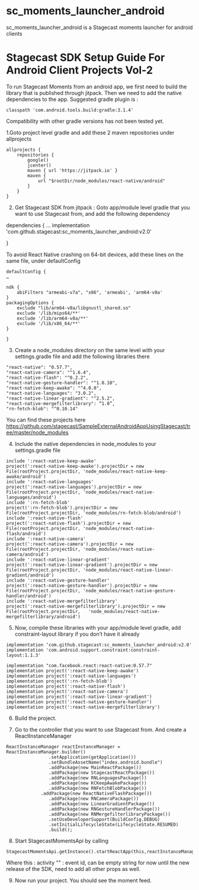 # sc_moments_launcher_android

sc_moments_launcher_android is a Stagecast moments launcher for android clients

# Stagecast SDK Setup Guide For Android Client Projects Vol-2

To run Stagecast Moments from an android app, we first need to build the library that is published through jitpack. Then we need to add the native dependencies to the app. Suggested gradle plugin is :

```
classpath 'com.android.tools.build:gradle:3.1.4'
```

Compatibility with other gradle versions has not been tested yet.


1.Goto project level gradle and add these 2 maven repositories under allprojects


```
allprojects {
    repositories {
        google()
        jcenter()
        maven { url 'https://jitpack.io' }
        maven {
            url "$rootDir/node_modules/react-native/android"
        }
    }
}
```

2. Get Stagecast SDK from jitpack : Goto app/module level gradle that you want to use Stagecast from, and add the following dependency

dependencies {
…
implementation 'com.github.stagecast:sc_moments_launcher_android:v2.0'

}


To avoid React Native crashing on 64-bit devices, add these lines on the same file, under defaultConfig

```
defaultConfig {
…

ndk {
    abiFilters "armeabi-v7a", "x86", 'armeabi', 'arm64-v8a'
}
packagingOptions {
    exclude "lib/arm64-v8a/libgnustl_shared.so"
    exclude '/lib/mips64/**'
    exclude '/lib/arm64-v8a/**'
    exclude '/lib/x86_64/**'
}

}
```

3. Create a node_modules directory on the same level with your settings.gradle file and add the following libraries there 

```
"react-native": "0.57.7",
"react-native-camera": "^1.6.4",
"react-native-flash": "^0.2.2",
"react-native-gesture-handler": "^1.0.10",
"react-native-keep-awake": "^4.0.0",
"react-native-languages": "3.0.2",
"react-native-linear-gradient": "^2.5.2",
"react-native-mergefilterlibrary": “1.0”,
"rn-fetch-blob": "^0.10.14"
```

You can find these projects here
https://github.com/stagecast/SampleExternalAndroidAppUsingStagecast/tree/master/node_modules


4. Include the native dependencies  in node_modules to your settings.gradle file

```
include ':react-native-keep-awake'
project(':react-native-keep-awake').projectDir = new File(rootProject.projectDir, 'node_modules/react-native-keep-awake/android')
include ':react-native-languages'
project(':react-native-languages').projectDir = new File(rootProject.projectDir, 'node_modules/react-native-languages/android')
include ':rn-fetch-blob'
project(':rn-fetch-blob').projectDir = new File(rootProject.projectDir, 'node_modules/rn-fetch-blob/android')
include ':react-native-flash'
project(':react-native-flash').projectDir = new File(rootProject.projectDir, 'node_modules/react-native-flash/android')
include ':react-native-camera'
project(':react-native-camera').projectDir = new File(rootProject.projectDir, 'node_modules/react-native-camera/android')
include ':react-native-linear-gradient'
project(':react-native-linear-gradient').projectDir = new File(rootProject.projectDir, 'node_modules/react-native-linear-gradient/android')
include ':react-native-gesture-handler'
project(':react-native-gesture-handler').projectDir = new File(rootProject.projectDir, 'node_modules/react-native-gesture-handler/android')
include ':react-native-mergefilterlibrary'
project(':react-native-mergefilterlibrary').projectDir = new File(rootProject.projectDir, 	'node_modules/react-native-mergefilterlibrary/android')
```


5. Now, compile these libraries with your app/module level gradle, add constraint-layout library if you don’t have it already

```
implementation ‘com.github.stagecast:sc_moments_launcher_android:v2.0'
implementation 'com.android.support.constraint:constraint-layout:1.1.3'

implementation "com.facebook.react:react-native:0.57.7"
implementation project(':react-native-keep-awake')
implementation project(':react-native-languages')
implementation project(':rn-fetch-blob')
implementation project(':react-native-flash')
implementation project(':react-native-camera')
implementation project(':react-native-linear-gradient')
implementation project(':react-native-gesture-handler')
implementation project(':react-native-mergefilterlibrary')
```

6. Build the project.

7. Go to the controller that you want to use Stagecast from.  And create a ReactInstanceManager

```
ReactInstanceManager reactInstanceManager = ReactInstanceManager.builder()
                .setApplication(getApplication())
                .setBundleAssetName("index.android.bundle")
                .addPackage(new MainReactPackage())
                .addPackage(new StagecastReactPackage())
                .addPackage(new RNLanguagesPackage())
                .addPackage(new KCKeepAwakePackage())
                .addPackage(new RNFetchBlobPackage())
		     .addPackage(new ReactNativeFlashPackage())
                .addPackage(new RNCameraPackage())
                .addPackage(new LinearGradientPackage())
                .addPackage(new RNGestureHandlerPackage())
                .addPackage(new RNMergefilterlibraryPackage())
                .setUseDeveloperSupport(BuildConfig.DEBUG)
                .setInitialLifecycleState(LifecycleState.RESUMED)
                .build();

```
        
8. Start StagecastMomentsApi by calling

```
StagecastMomentsApi.getInstance().startReactApp(this,reactInstanceManager,"");
```
Where this : activity
"" : event id, can be empty string for now until the new release of the SDK, need to add all other props as well.

9. Now run your project. You should see the moment feed.

